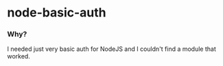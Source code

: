 # node-basic-auth

### Why?

I needed just very basic auth for NodeJS and I couldn't find a module that worked.